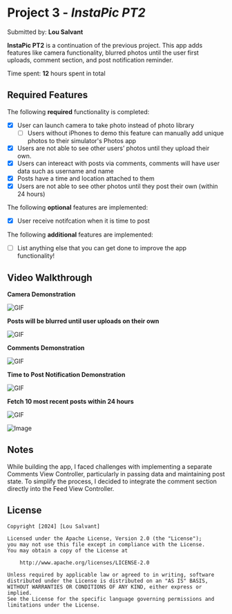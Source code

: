 # Project 3 - *InstaPic PT2*

Submitted by: **Lou Salvant**

**InstaPic PT2** is a continuation of the previous project. This app adds features like camera functionality, blurred photos until the user first uploads, comment section, and post notification reminder.

Time spent: **12** hours spent in total

## Required Features

The following **required** functionality is completed:

- [x] User can launch camera to take photo instead of photo library
  - [ ] Users without iPhones to demo this feature can manually add unique photos to their simulator's Photos app
- [x] Users are not able to see other users’ photos until they upload their own.
- [x] Users can intereact with posts via comments, comments will have user data such as username and name
- [x] Posts have a time and location attached to them
- [x] Users are not able to see other photos until they post their own (within 24 hours)	
 
The following **optional** features are implemented:

- [x] User receive notifcation when it is time to post

The following **additional** features are implemented:

- [ ] List anything else that you can get done to improve the app functionality!

## Video Walkthrough

**Camera Demonstration**


![GIF](https://media2.giphy.com/media/v1.Y2lkPTc5MGI3NjExMDlyYXNkOWZzajN5MXZ0NjZ6NnJzbDAyZXk5aTc1bWhxb3A1dWtkaSZlcD12MV9pbnRlcm5hbF9naWZfYnlfaWQmY3Q9Zw/uZyNnPePWS4hmcFiMy/giphy.gif)


**Posts will be blurred until user uploads on their own**


![GIF](https://media4.giphy.com/media/v1.Y2lkPTc5MGI3NjExaDh5ZXRoYWpoeDR3dDN3Ymp5cmNsZGlhYWpnbzk3YWVvMnJvaGU1dyZlcD12MV9pbnRlcm5hbF9naWZfYnlfaWQmY3Q9Zw/2pXW6hKYNAV90QBIxi/giphy.gif)


**Comments Demonstration**


![GIF](https://media3.giphy.com/media/v1.Y2lkPTc5MGI3NjExb2N0MWJpeHA0bWw0cTVweW05dm1xd2hraXpwNHI1ZzJzazBmN2lkNyZlcD12MV9pbnRlcm5hbF9naWZfYnlfaWQmY3Q9Zw/ebnoWapfXLx5zTDoXD/giphy.gif)


**Time to Post Notification Demonstration**


![GIF](https://media1.giphy.com/media/v1.Y2lkPTc5MGI3NjExcm85bzJteTYyNTE2dTl1cGk5ZGZhNmozNjBveGVrN3F3MjI4cXVtdSZlcD12MV9pbnRlcm5hbF9naWZfYnlfaWQmY3Q9Zw/FotoZnVlFo3mpNjly3/giphy.gif)


**Fetch 10 most recent posts within 24 hours**

![GIF](https://media4.giphy.com/media/v1.Y2lkPTc5MGI3NjExNWs1bXI2bmpvY29jNGpwNG83aGlhajk2ZmppMzMyN2xyOXRucWgxciZlcD12MV9pbnRlcm5hbF9naWZfYnlfaWQmY3Q9Zw/at85guGsXiVuqI1Obx/giphy.gif)


![Image](https://imgur.com/tskDIJp)


## Notes

While building the app, I faced challenges with implementing a separate Comments View Controller, particularly in passing data and maintaining post state. To simplify the process, I decided to integrate the comment section directly into the Feed View Controller.

## License

    Copyright [2024] [Lou Salvant]

    Licensed under the Apache License, Version 2.0 (the "License");
    you may not use this file except in compliance with the License.
    You may obtain a copy of the License at

        http://www.apache.org/licenses/LICENSE-2.0

    Unless required by applicable law or agreed to in writing, software
    distributed under the License is distributed on an "AS IS" BASIS,
    WITHOUT WARRANTIES OR CONDITIONS OF ANY KIND, either express or implied.
    See the License for the specific language governing permissions and
    limitations under the License.
